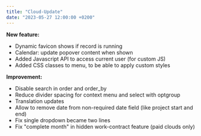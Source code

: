 ```yaml
---
title: "Cloud-Update"
date: "2023-05-27 12:00:00 +0200"
---
```


**New feature:**
- Dynamic favicon shows if record is running
- Calendar: update popover content when shown
- Added Javascript API to access current user (for custom JS)
- Added CSS classes to menu, to be able to apply custom styles 

**Improvement:**
- Disable search in order and order_by
- Reduce divider spacing for context menu and select with optgroup
- Translation updates
- Allow to remove date from non-required date field (like project start and end)
- Fix single dropdown became two lines
- Fix "complete month" in hidden work-contract feature (paid clouds only)
